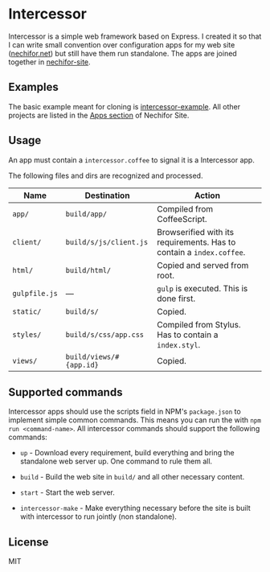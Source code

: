 # Intercessor

Intercessor is a simple web framework based on Express. I created it so that I
can write small convention over configuration apps for my web site
([nechifor.net][]) but still have them run standalone. The apps are joined
together in [nechifor-site][].

## Examples

The basic example meant for cloning is [intercessor-example][icex]. All other
projects are listed in the [Apps section][nec-apps] of Nechifor Site.

## Usage

An app must contain a `intercessor.coffee` to signal it is a Intercessor app.

The following files and dirs are recognized and processed.

Name | Destination | Action
--- | --- | ---
`app/` | `build/app/` | Compiled from CoffeeScript.
`client/` | `build/s/js/client.js` | Browserified with its requirements. Has to contain a `index.coffee`.
`html/` | `build/html/` | Copied and served from root.
`gulpfile.js` | — | `gulp` is executed. This is done first.
`static/` | `build/s/` | Copied.
`styles/` | `build/s/css/app.css` | Compiled from Stylus. Has to contain a `index.styl`.
`views/` | `build/views/#{app.id}` | Copied.

## Supported commands

Intercessor apps should use the scripts field in NPM's `package.json` to
implement simple common commands. This means you can run the with `npm run
<command-name>`. All intercessor commands should support the following commands:

* `up` - Download every requirement, build everything and bring the standalone
web server up. One command to rule them all.

* `build` - Build the web site in `build/` and all other necessary content.

* `start` - Start the web server.

* `intercessor-make` - Make everything necessary before the site is built with
intercessor to run jointly (non standalone).

## License

MIT

[nechifor.net]: http://nechifor.net
[nechifor-site]: https://github.com/paul-nechifor/nechifor-site
[nec-apps]: https://github.com/paul-nechifor/nechifor-site#apps
[icex]: https://github.com/paul-nechifor/intercessor-example
